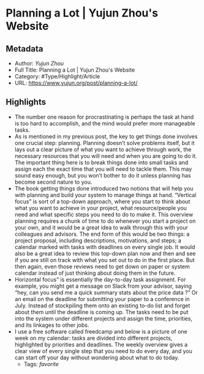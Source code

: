 # Planning a Lot | Yujun Zhou's Website

## Metadata

* Author: *Yujun Zhou*
* Full Title: Planning a Lot | Yujun Zhou's Website
* Category: #Type/Highlight/Article
* URL: https://www.yujun.org/post/planning-a-lot/

## Highlights

* The number one reason for procrastinating is perhaps the task at hand is too hard to accomplish, and the mind would prefer more manageable tasks.
* As is mentioned in my previous post, the key to get things done involves one crucial step: planning. Planning doesn’t solve problems itself, but it lays out a clear picture of what you want to achieve through work, the necessary resources that you will need and when you are going to do it. The important thing here is to break things done into small tasks and assign each the exact time that you will need to tackle them. This may sound easy enough, but you won’t bother to do it unless planning has become second nature to you.
* The book getting things done introduced two notions that will help you with planning and build your system to manage things at hand.
  “Vertical focus” is sort of a top-down approach, where you start to think about what you want to achieve in your project, what resource/people you need and what specific steps you need to do to make it. This overview planning requires a chunk of time to do whenever you start a project on your own, and it would be a great idea to walk through this with your colleagues and advisors. The end form of this would be two things: a project proposal, including descriptions, motivations, and steps; a calendar marked with tasks with deadlines on every single job. It would also be a great idea to review this top-down plan now and then and see if you are still on track with what you set out to do in the first place. But then again, even those reviews need to get down on paper or system calendar instead of just thinking about doing them in the future.
* Horizontal focus” is essentially the day-to-day task assignment. For example, you might get a message on Slack from your advisor, saying “hey, can you send me a quick summary stats about the price data ?” Or an email on the deadline for submitting your paper to a conference in July. Instead of stockpiling them onto an existing to-do list and forget about them until the deadline is coming up. The tasks need to be put into the system under different projects and assign the time, priorities, and its linkages to other jobs.
* I use a free software called freedcamp and below is a picture of one week on my calendar: tasks are divided into different projects, highlighted by priorities and deadlines. The weekly overview gives a clear view of every single step that you need to do every day, and you can start off your day without wondering about what to do today.
  * Tags: *favorite*
